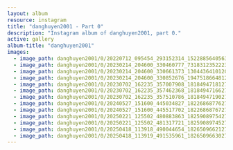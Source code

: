```yaml
---
layout: album
resource: instagram
title: "danghuyen2001 - Part 0"
description: "Instagram album of danghuyen2001, part 0."
active: gallery
album-title: "danghuyen2001"
images:
  - image_path: danghuyen2001/0/20220712_095454_293152314_152288564056362_6645444816704798282_n.jpg
  - image_path: danghuyen2001/0/20230214_204600_330460777_731831235222399_3587180797232427196_n.jpg
  - image_path: danghuyen2001/0/20230214_204600_330661373_1304436410120858_3999056736043133149_n.jpg
  - image_path: danghuyen2001/0/20230214_204600_330852676_194751866481290_2587343214023954755_n.jpg
  - image_path: danghuyen2001/0/20230702_162235_357007908_18184947181279272_266184793828222915_n.jpg
  - image_path: danghuyen2001/0/20230702_162235_357462368_18184947166279272_5140842508916354844_n.jpg
  - image_path: danghuyen2001/0/20230702_162235_357510786_18184947190279272_2971085159546954528_n.jpg
  - image_path: danghuyen2001/0/20240527_151600_445034827_18226868776279272_2393985522206602159_n.jpg
  - image_path: danghuyen2001/0/20240527_151600_445517702_18226868767279272_3850890589976573_n.jpg
  - image_path: danghuyen2001/0/20250221_125502_480883863_18259089754279272_8742848175161604338_n.jpg
  - image_path: danghuyen2001/0/20250221_125502_481317721_18259089745279272_104159250131530981_n.jpg
  - image_path: danghuyen2001/0/20250418_113918_490044654_18265096621279272_1619289467557981706_n.jpg
  - image_path: danghuyen2001/0/20250418_113919_491535961_18265096630279272_1687502102044289581_n.jpg
---
```

